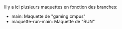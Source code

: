Il y a ici plusieurs maquettes en fonction des branches:
- main: Maquette de "gaming cmpus"
- maquette-run-main: Maquette de "RUN"
